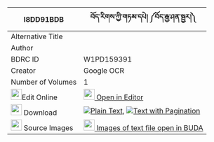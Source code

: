 |I8DD91BDB|བོད་རིགས་ཀྱི་གཏམ་དཔེ། ༼བོད་རྒྱ་ཤན་སྦྱར།༽ 
| --- | --- 
|Alternative Title |
|Author | 
|BDRC ID | W1PD159391
|Creator | Google OCR
|Number of Volumes| 1
|<img width="25" src="https://img.icons8.com/color/25/000000/edit-property.png">Edit Online| [<img width="25" src="https://avatars.githubusercontent.com/u/45091458?s=200&v=4"> Open in Editor](http://editor.openpecha.org/I8DD91BDB)
|<img width="25" src="https://img.icons8.com/fluent/48/000000/download-2.png"/>  Download | [![](https://img.icons8.com/color/20/000000/txt.png)Plain Text](https://github.com/Openpecha/I8DD91BDB/releases/download/v2/borik_kyi_tampe_bo_gya_shenjar_plain_I8DD91BDB.zip), [![](https://img.icons8.com/color/20/000000/txt.png)Text with Pagination](https://github.com/Openpecha/I8DD91BDB/releases/download/v2/borik_kyi_tampe_bo_gya_shenjar_pages_I8DD91BDB.zip)
|<img width="25" src="https://img.icons8.com/plasticine/100/000000/pictures-folder.png"/>  Source Images | [<img width="25" src="https://library.bdrc.io/icons/BUDA-small.svg"> Images of text file open in BUDA](https://library.bdrc.io/show/bdr:W1PD159391)